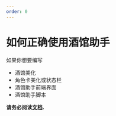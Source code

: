 ```yaml
---
order: 0
---
```


# 如何正确使用酒馆助手

如果你想要编写

- 酒馆美化
- 角色卡美化或状态栏
- 酒馆助手前端界面
- 酒馆助手脚本

**请务必阅读[文档](https://stagedog.github.io/青空莉/工具经验/实时编写前端界面或脚本/).**
